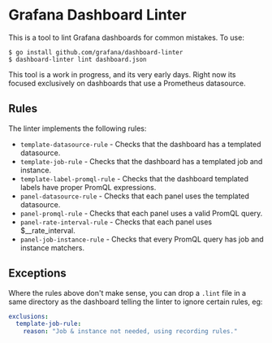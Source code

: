 # Grafana Dashboard Linter

This is a tool to lint Grafana dashboards for common mistakes.  To use:

```
$ go install github.com/grafana/dashboard-linter
$ dashboard-linter lint dashboard.json
```

This tool is a work in progress, and its very early days.  Right now its focused exclusively on dashboards that use a Prometheus datasource.

## Rules

The linter implements the following rules:

* `template-datasource-rule` - Checks that the dashboard has a templated datasource.
* `template-job-rule` - Checks that the dashboard has a templated job and instance.
* `template-label-promql-rule` - Checks that the dashboard templated labels have proper PromQL expressions.
* `panel-datasource-rule` - Checks that each panel uses the templated datasource.
* `panel-promql-rule` - Checks that each panel uses a valid PromQL query.
* `panel-rate-interval-rule` - Checks that each panel uses $__rate_interval.
* `panel-job-instance-rule` - Checks that every PromQL query has job and instance matchers.

## Exceptions

Where the rules above don't make sense, you can drop a `.lint` file in a same directory as the dashboard telling the linter to ignore certain rules, eg:

```yaml
exclusions:
  template-job-rule:
    reason: "Job & instance not needed, using recording rules."
```